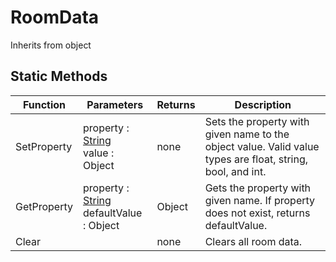 # RoomData
Inherits from object
## Static Methods
|Function|Parameters|Returns|Description|
|---|---|---|---|
|SetProperty|property : [String](../static/String.md)<br/>value : Object|none|Sets the property with given name to the object value. Valid value types are float, string, bool, and int.|
|GetProperty|property : [String](../static/String.md)<br/>defaultValue : Object|Object|Gets the property with given name. If property does not exist, returns defaultValue.|
|Clear||none|Clears all room data.|

